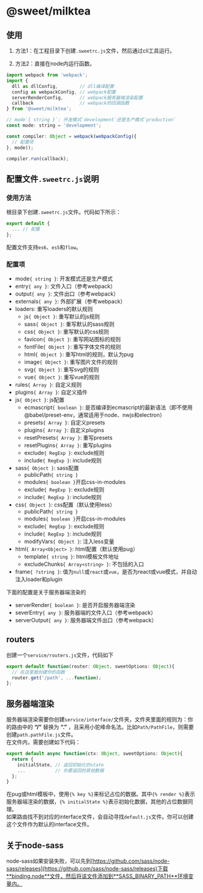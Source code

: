 # @sweet/milktea

## 使用

1. 方法1：在工程目录下创建`.sweetrc.js`文件，然后通过cli工具运行。

2. 方法2：直接在node内运行函数。

```javascript
import webpack from 'webpack';
import {
  dll as dllConfig,        // dll编译配置
  config as webpackConfig, // webpack配置
  serverRenderConfig,      // webpack服务器端渲染配置
  callback                 // webpack的回调函数
} from '@sweet/milktea';

// mode`{ string }`: 开发模式`development`还是生产模式`production`
const mode: string = 'development';

const compiler: Object = webpack(webpackConfig({
  // 配置项
}, mode));

compiler.run(callback);
```

## 配置文件`.sweetrc.js`说明

### 使用方法

根目录下创建`.sweetrc.js`文件。代码如下所示：

```javascript
export default {
  ... // 配置
};
```

配置文件支持`es6`、`es5`和`flow`。

### 配置项

* mode`{ string }`: 开发模式还是生产模式
* entry`{ any }`: 文件入口（参考webpack）
* output`{ any }`: 文件出口（参考webpack）
* externals`{ any }`: 外部扩展（参考webpack）
* loaders: 重写loaders的默认规则
  * js`{ Object }`: 重写默认的js规则
  * sass`{ Object }`: 重写默认的sass规则
  * css`{ Object }`: 重写默认的css规则
  * favicon`{ Object }`: 重写网站图标的规则
  * fontFile`{ Object }`: 重写字体文件的规则
  * html`{ Object }`: 重写html的规则，默认为pug
  * image`{ Object }`: 重写图片文件的规则
  * svg`{ Object }`: 重写svg的规则
  * vue`{ Object }`: 重写vue的规则
* rules`{ Array }`: 自定义规则
* plugins`{ Array }`: 自定义插件
* js`{ Object }`: js配置
  * ecmascript`{ boolean }`: 是否编译到ecmascript的最新语法（即不使用@babel/preset-env，通常适用于node、nwjs和electron）
  * presets`{ Array }`: 自定义presets
  * plugins`{ Array }`: 自定义plugins
  * resetPresets`{ Array }`: 重写presets
  * resetPlugins`{ Array }`: 重写plugins
  * exclude`{ RegExp }`: exclude规则
  * include`{ RegExp }`: include规则
* sass`{ Object }`: sass配置
  * publicPath`{ string }`
  * modules`{ boolean }`开启css-in-modules
  * exclude`{ RegExp }`: exclude规则
  * include`{ RegExp }`: include规则
* css`{ Object }`: css配置（默认使用less）
  * publicPath`{ string }`
  * modules`{ boolean }`开启css-in-modules
  * exclude`{ RegExp }`: exclude规则
  * include`{ RegExp }`: include规则
  * modifyVars`{ Object }`: 注入less变量
* html`{ Array<Object> }`: html配置（默认使用pug）
  * template`{ string }`: html模板文件地址
  * excludeChunks`{ Array<string> }`: 不包括的入口
* frame`{ ?string }`: 值为`null`或`react`或`vue`，是否为react或vue模式，并自动注入loader和plugin

下面的配置是关于服务器端渲染的

* serverRender`{ boolean }`: 是否开启服务器端渲染
* severEntry`{ any }`: 服务器端的文件入口（参考webpack）
* serverOutput`{ any }`: 服务器端文件出口（参考webpack）

## routers

创建一个`service/routers.js`文件，代码如下
```javascript
export default function(router: Object, sweetOptions: Object){
  // 在这里面创建你的函数
  router.get('/path', ...function);
};
```

## 服务器端渲染

服务器端渲染需要你创建`service/interface/`文件夹，文件夹里面的规则为：你的路由中的 **“/”** 替换为 **“.”** ，且采用小驼峰命名法。比如`Path/PathFile`，则需要创建`path.pathFile.js`文件。   
在文件内，需要创建如下代码：

```javascript
export default async function(ctx: Object, sweetOptions: Object){
  return {
    initialState, // 返回初始化的state
    ...           // 你要返回的其他数据
  };
}
```

在pug或html模板中，使用`{% key %}`来标记占位的数据。其中`{% render %}`表示服务器端渲染的数据，`{% initialState %}`表示初始化数据，其他的占位数据同理。   
如果路由找不到对应的interface文件，会自动寻找`default.js`文件。你可以创建这个文件作为默认的interface文件。

## 关于node-sass

node-sass如果安装失败，可以先到[https://github.com/sass/node-sass/releases](https://github.com/sass/node-sass/releases)下载**binding.node**文件，然后将该文件添加到**SASS_BINARY_PATH**环境变量内。